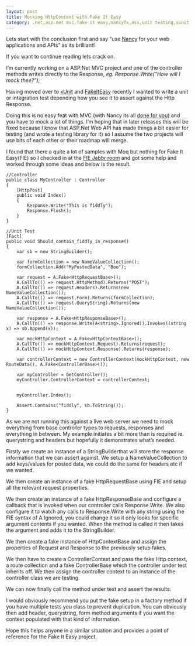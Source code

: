 ```yaml
---
layout: post
title: Mocking HttpContext with Fake It Easy
category: .net,asp.net mvc,fake it easy,nancyfx,oss,unit testing,xunit
---
```


Lets start with the conclusion first and say “use [Nancy][1] for your web applications and APIs” as its brilliant!

If you want to continue reading lets crack on.

I’m currently working on a ASP.Net MVC project and one of the controller methods writes directly to the Response, _eg. Response.Write(“How will I mock thee?”);_

Having moved over to [xUnit][2] and [FakeItEasy][3] recently I wanted to write a unit or integration test depending how you see it to assert against the Http Response.

Doing this is no easy feat with MVC (with Nancy its all [done for you][4]) and you have to mock a lot of things. I’m hoping that in later releases this will be fixed because I know that ASP.Net Web API has made things a bit easier for testing (and wrote a testing library for it) so I assume the two projects will use bits of each other or their roadmap will merge.

<!--excerpt-->

I found that there a quite a lot of samples with Moq but nothing for Fake It Easy(FIE) so I checked in at the [FIE Jabbr room][5] and got some help and worked through some ideas and below is the result.

	//Controller
	public class MyController : Controller
	{
	    [HttpPost]
	    public void Index()
	    {
	        Response.Write("This is fiddly");
	        Response.Flush();
	    }
	}
	
	//Unit Test
	[Fact]
	public void Should_contain_fiddly_in_response()
	{
		var sb = new StringBuilder();

        var formCollection = new NameValueCollection();
        formCollection.Add("MyPostedData", "Boo");

        var request = A.Fake<HttpRequestBase>();
        A.CallTo(() => request.HttpMethod).Returns("POST");
        A.CallTo(() => request.Headers).Returns(new NameValueCollection());
        A.CallTo(() => request.Form).Returns(formCollection);
        A.CallTo(() => request.QueryString).Returns(new NameValueCollection());

        var response = A.Fake<HttpResponseBase>();
        A.CallTo(() => response.Write(A<string>.Ignored)).Invokes((string x) => sb.Append(x));

        var mockHttpContext = A.Fake<HttpContextBase>();
        A.CallTo(() => mockHttpContext.Request).Returns(request);
        A.CallTo(() => mockHttpContext.Response).Returns(response);

        var controllerContext = new ControllerContext(mockHttpContext, new RouteData(), A.Fake<ControllerBase>());

        var myController = GetController();
        myController.ControllerContext = controllerContext;
        

        myController.Index();

        Assert.Contains("fiddly", sb.ToString());
	}

As we are not running this against a live web server we need to mock everything from base controller types to requests, responses and everything in between. My example initiates a bit more than is required ie. querystring and headers but hopefully it demonstrates what’s needed.

Firstly we create an instance of a StringBuilderthat will store the response information that we can assert against. We setup a NameValueCollection to add keys/values for posted data, we could do the same for headers etc if we wanted.

We then create an instance of a fake HttpRequestBase using FIE and setup all the relevant request properties.

We then create an instance of a fake HttpResponseBase and configure a callback that is invoked when our controller calls Response.Write. We also configure it to watch any calls to Response.Write with any string using the FIE syntax of A.Ignored, you could change it so it only looks for specific argument contents if you wanted. When the method is called it then takes the argument and adds it to the StringBuilder.

We then create a fake instance of HttpContextBase and assign the properties of Request and Response to the previously setup fakes.

We then have to create a ControllerContext and pass the fake Http context, a route collection and a fake ControllerBase which the controller under test inherits off. We then assign the controller context to an instance of the controller class we are testing.

We can now finally call the method under test and assert the results.

I would obviously recommend you put the fake setup in a factory method if you have multiple tests you class to prevent duplication. You can obviously then add header, querystring, form method arguments if you want the context populated with that kind of information.

Hope this helps anyone in a similar situation and provides a point of reference for the Fake It Easy project.

   [1]: http://nancyfx.org
   [2]: http://xunit.codeplex.com/
   [3]: https://github.com/FakeItEasy/FakeItEasy
   [4]: https://github.com/NancyFx/Nancy/wiki/Testing-your-application
   [5]: https://jabbr.net/#/rooms/fakeiteasy

  